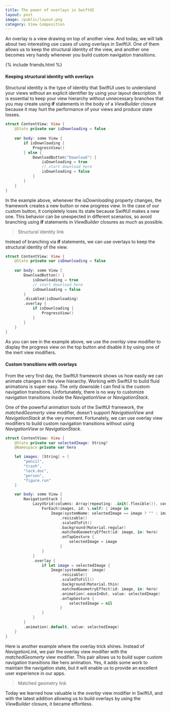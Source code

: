 ```yaml
---
title: The power of overlays in SwiftUI
layout: post
image: /public/layout.png
category: View Composition
---
```


An overlay is a view drawing on top of another view. And today, we will talk about two interesting use cases of using overlays in SwiftUI. One of them allows us to keep the structural identity of the view, and another one becomes very handy whenever you build custom navigation transitions.

{% include friends.html %}

#### Keeping structural identity with overlays
Structural identity is the type of identity that SwiftUI uses to understand your views without an explicit identifier by using your layout description. It is essential to keep your view hierarchy without unnecessary branches that you may create using **if** statements in the body of a *ViewBuilder* closure because it may hurt the performance of your views and produce state losses.

```swift
struct ContentView: View {
    @State private var isDownloading = false
    
    var body: some View {
        if isDownloading {
            ProgressView()
        } else {
            DownloadButton("Download") {
                isDownloading = true
                // start download here
                isDownloading = false
            }
        }
    }
}
```

In the example above, whenever the *isDownloading* property changes, the framework creates a new button or new progress view. In the case of our custom button, it completely loses its state because SwiftUI makes a new one. This behavior can be unexpected in different scenarios, so avoid branching using **if** statements in *ViewBuilder* closures as much as possible.

> Structural identity link

Instead of branching via **if** statements, we can use overlays to keep the structural identity of the view.

```swift
struct ContentView: View {
    @State private var isDownloading = false
    
    var body: some View {
        DownloadButton() {
            isDownloading = true
            // start download here
            isDownloading = false
        }
        .disabled(isDownloading)
        .overlay {
            if isDownloading {
                ProgressView()
            }
        }
    }
}
```

As you can see in the example above, we use the *overlay* view modifier to display the progress view on the top button and disable it by using one of the inert view modifiers.

#### Custom transitions with overlays
From the very first day, the SwiftUI framework shows us how easily we can animate changes in the view hierarchy. Working with SwiftUI to build fluid animations is super easy. The only downside I can find is the custom navigation transitions. Unfortunately, there is no way to customize navigation transitions inside the *NavigationView* or *NavigationStack*.

One of the powerful animation tools of the SwiftUI framework, the *matchedGeomerty* view modifier, doesn't support *NavigationView* and *NavigationStack* at the very moment. Fortunately, we can use overlay view modifiers to build custom navigation transitions without using *NavigationView* or *NavigationStack*.

```swift
struct ContentView: View {
    @State private var selectedImage: String?
    @Namespace private var hero

    let images: [String] = [
        "pencil",
        "trash",
        "lock.doc",
        "person",
        "figure.run"
    ]

    var body: some View {
        NavigationStack {
            LazyVGrid(columns: Array(repeating: .init(.flexible()), count: 3)) {
                ForEach(images, id: \.self) { image in
                    Image(systemName: selectedImage == image ? "" : image)
                        .resizable()
                        .scaledToFit()
                        .background(Material.regular)
                        .matchedGeometryEffect(id: image, in: hero)
                        .onTapGesture {
                            selectedImage = image
                        }
                }
            }
            .overlay {
                if let image = selectedImage {
                    Image(systemName: image)
                        .resizable()
                        .scaledToFill()
                        .background(Material.thin)
                        .matchedGeometryEffect(id: image, in: hero)
                        .animation(.easeInOut, value: selectedImage)
                        .onTapGesture {
                            selectedImage = nil
                        }
                }
            }
        }
        .animation(.default, value: selectedImage)
    }
}
```

Here is another example where the overlay trick shines. Instead of *NavigationLink*, we pair the overlay view modifier with the *matchedGeomerty* view modifier. This pair allows us to build super custom navigation transitions like hero animation. Yes, it adds some work to maintain the navigation state, but it will enable us to provide an excellent user experience in our apps.

> Matched geometry link

Today we learned how valuable is the *overlay* view modifier in SwiftUI, and with the latest addition allowing us to build overlays by using the *ViewBuilder* closure, it became effortless.

